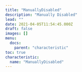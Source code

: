 ```yaml
---
title: "ManuallyDisabled"
description: "Manually Disabled"
lead: ""
date: 2021-04-05T11:54:45.000Z
draft: false
images: []
menu:
  docs:
    parent: "characteristic"
toc: true
characteristic:
  name: "ManuallyDisabled"
---
```

